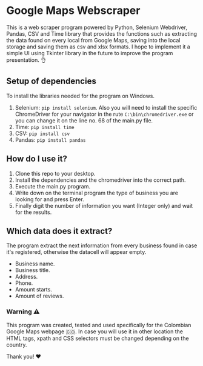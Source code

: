 # Google Maps Webscraper 
This is a web scraper program powered by Python, Selenium Webdriver, Pandas, CSV and Time library that provides the functions such as extracting the data found on every local from Google Maps, saving into the local storage and saving them as csv and xlsx formats.
I hope to implement it a simple UI using Tkinter library in the future to improve the program presentation. :ok_hand:	

## Setup of dependencies
To install the libraries needed for the program on Windows.
1. Selenium: `pip install selenium`. Also you will need to install the specific ChromeDriver for your navigator in the rute `C:\bin\chromedriver.exe` or you can change it on the line no. 68 of the main.py file.
2. Time: `pip install time`
3. CSV: `pip install csv`
4. Pandas: `pip install pandas`

## How do I use it?
1. Clone this repo to your desktop.
2. Install the dependencies and the chromedriver into the correct path.
3. Execute the main.py program.
4. Write down on the terminal program the type of business you are looking for and press Enter.
5. Finally digit the number of information you want (Integer only) and wait for the results.

## Which data does it extract?
The program extract the next information from every business found in case it's registered, otherwise the datacell will appear empty.
- Business name.
- Business title.
- Address.
- Phone.
- Amount starts.
- Amount of reviews.

### Warning :warning:
This program was created, tested and used specifically for the Colombian Google Maps webpage :colombia:. In case you will use it in other location the HTML tags, xpath and CSS selectors must be changed depending on the country.

Thank you! :heart:
